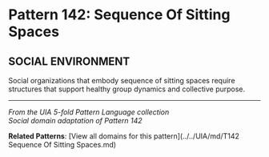 # Pattern 142: Sequence Of Sitting Spaces

## SOCIAL ENVIRONMENT

Social organizations that embody sequence of sitting spaces require structures that support healthy group dynamics and collective purpose.

---

*From the UIA 5-fold Pattern Language collection*  
*Social domain adaptation of Pattern 142*

**Related Patterns**: [View all domains for this pattern](../../UIA/md/T142 Sequence Of Sitting Spaces.md)